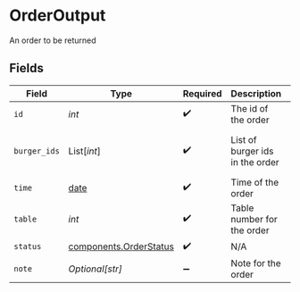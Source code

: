 # OrderOutput

An order to be returned


## Fields

| Field                                                                | Type                                                                 | Required                                                             | Description                                                          | Example                                                              |
| -------------------------------------------------------------------- | -------------------------------------------------------------------- | -------------------------------------------------------------------- | -------------------------------------------------------------------- | -------------------------------------------------------------------- |
| `id`                                                                 | *int*                                                                | :heavy_check_mark:                                                   | The id of the order                                                  | 1                                                                    |
| `burger_ids`                                                         | List[*int*]                                                          | :heavy_check_mark:                                                   | List of burger ids in the order                                      | [<br/>1,<br/>2<br/>]                                                 |
| `time`                                                               | [date](https://docs.python.org/3/library/datetime.html#date-objects) | :heavy_check_mark:                                                   | Time of the order                                                    | 2021-01-01T12:00:00                                                  |
| `table`                                                              | *int*                                                                | :heavy_check_mark:                                                   | Table number for the order                                           | 1                                                                    |
| `status`                                                             | [components.OrderStatus](../../models/components/orderstatus.md)     | :heavy_check_mark:                                                   | N/A                                                                  | CREATED                                                              |
| `note`                                                               | *Optional[str]*                                                      | :heavy_minus_sign:                                                   | Note for the order                                                   | No onions                                                            |